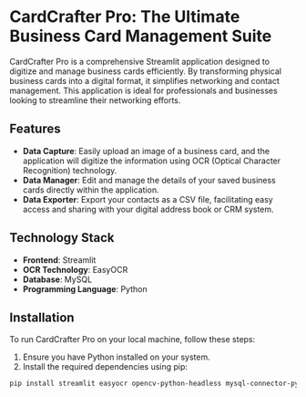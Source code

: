 # CardCrafter Pro: The Ultimate Business Card Management Suite

CardCrafter Pro is a comprehensive Streamlit application designed to digitize and manage business cards efficiently. By transforming physical business cards into a digital format, it simplifies networking and contact management. This application is ideal for professionals and businesses looking to streamline their networking efforts.

## Features

- **Data Capture**: Easily upload an image of a business card, and the application will digitize the information using OCR (Optical Character Recognition) technology.
- **Data Manager**: Edit and manage the details of your saved business cards directly within the application.
- **Data Exporter**: Export your contacts as a CSV file, facilitating easy access and sharing with your digital address book or CRM system.

## Technology Stack

- **Frontend**: Streamlit 
- **OCR Technology**: EasyOCR
- **Database**: MySQL
- **Programming Language**: Python

## Installation

To run CardCrafter Pro on your local machine, follow these steps:

1. Ensure you have Python installed on your system.
2. Install the required dependencies using pip:

```bash
pip install streamlit easyocr opencv-python-headless mysql-connector-python pandas
